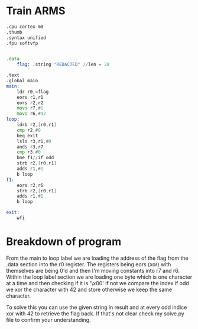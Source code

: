 # Train ARMS

```asm
.cpu cortex-m0
.thumb
.syntax unified
.fpu softvfp


.data 
    flag: .string "REDACTED" //len = 28

.text
.global main
main:
    ldr r0,=flag
    eors r1,r1
    eors r2,r2
    movs r7,#1
    movs r6,#42
loop:
    ldrb r2,[r0,r1]
    cmp r2,#0
    beq exit
    lsls r3,r1,#0
    ands r3,r7
    cmp r3,#0
    bne f1//if odd
    strb r2,[r0,r1]
    adds r1,#1
    b loop
f1:
    eors r2,r6
    strb r2,[r0,r1]
    adds r1,#1
    b loop

exit:
    wfi
```

# Breakdown of program
From the main to loop label we are loading the address of the flag from the .data section into the r0 register. The registers being eors (xor) with themselves are being 0'd and then I'm moving constants into r7 and r6. Within the loop label section we are loading one byte which is one character at a time and then checking if it is '\x00' if not we compare the index if odd we xor the character with 42 and store otherwise we keep the same character.

To solve this you can use the given string in result and at every odd indice xor with 42 to retrieve the flag back. If that's not clear check my solve.py file to confirm your understanding.


